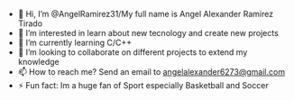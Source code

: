 - 👋 Hi, I’m @AngelRamirez31/My full name is Angel Alexander Ramirez Tirado
- 👀 I’m interested in learn about new tecnology and create new projects
- 🌱 I’m currently learning C/C++
- 💞️ I’m looking to collaborate on different projects to extend my knowledge
- 📫 How to reach me? Send an email to angelalexander6273@gmail.com
- ⚡ Fun fact: Im a huge fan of Sport especially Basketball and Soccer
